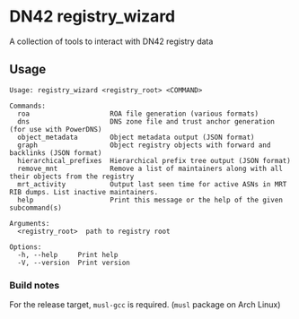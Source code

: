 # DN42 registry_wizard
A collection of tools to interact with DN42 registry data

## Usage
```
Usage: registry_wizard <registry_root> <COMMAND>

Commands:
  roa                    ROA file generation (various formats)
  dns                    DNS zone file and trust anchor generation (for use with PowerDNS)
  object_metadata        Object metadata output (JSON format)
  graph                  Object registry objects with forward and backlinks (JSON format)
  hierarchical_prefixes  Hierarchical prefix tree output (JSON format)
  remove_mnt             Remove a list of maintainers along with all their objects from the registry
  mrt_activity           Output last seen time for active ASNs in MRT RIB dumps. List inactive maintainers.
  help                   Print this message or the help of the given subcommand(s)

Arguments:
  <registry_root>  path to registry root

Options:
  -h, --help     Print help
  -V, --version  Print version
```

### Build notes
For the release target, ``musl-gcc`` is required. (``musl`` package on Arch Linux)
